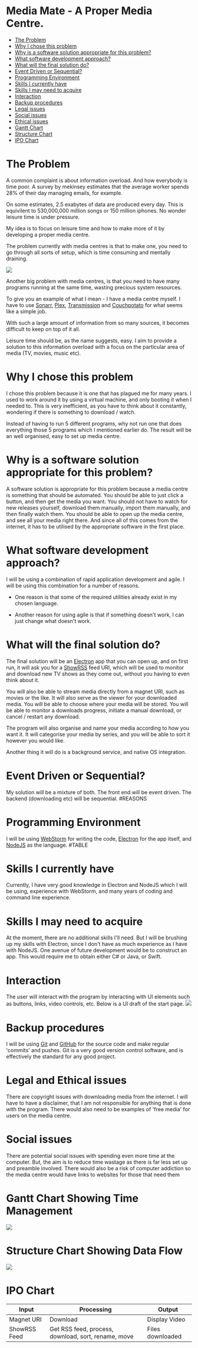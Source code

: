 # Media Mate - A Proper Media Centre.

<!-- MarkdownTOC -->

- [The Problem](#the-problem)
- [Why I chose this problem](#why-i-chose-this-problem)
- [Why is a software solution appropriate for this problem?](#why-is-a-software-solution-appropriate-for-this-problem)
- [What software development approach?](#what-software-development-approach)
- [What will the final solution do?](#what-will-the-final-solution-do)
- [Event Driven or Sequential?](#event-driven-or-sequential)
- [Programming Environment](#programming-environment)
- [Skills I currently have](#skills-i-currently-have)
- [Skills I may need to acquire](#skills-i-may-need-to-acquire)
- [Interaction](#interaction)
- [Backup procedures](#backup-procedures)
- [Legal issues](#legal-issues)
- [Social issues](#social-issues)
- [Ethical issues](#ethical-issues)
- [Gantt Chart](#gantt-chart)
- [Structure Chart](#structure-chart)
- [IPO Chart](#ipo-chart)

<!-- /MarkdownTOC -->


# The Problem
A common complaint is about information overload. And how everybody is time poor. A survey by mekinsey estimates that the average worker spends 28% of their day managing emails, for example.

On some estimates, 2.5 exabytes of data are produced every day. This is equivilent to 530,000,000 million songs or 150 million iphones. No wonder leisure time is under pressure.

My idea is to focus on leisure time and how to make more of it by developing a proper media centre.

The problem currently with media centres is that to make one, you need to go through all sorts of setup, which is time consuming and mentally draining.

![](overload.jpeg)

Another big problem with media centres, is that you need to have many programs running at the same time, wasting precious system resources.

To give you an example of what I mean - I have a media centre myself. I have to use [Sonarr](https://sonarr.tv), [Plex](https://plex.tv), [Transmission](https://transmissionbt.com) and [Couchpotato](https://couchpota.to/) for what seems like a simple job.

With such a large amount of information from so many sources, it becomes difficult to keep on top of it all.

Leisure time should be, as the name suggests, easy. I aim to provide a solution to this information overload with a focus on the particular area of media (TV, movies, music etc).

# Why I chose this problem
I chose this problem because it is one that has plagued me for many years. I used to work around it by using a virtual machine, and only booting it when I needed to. This is very inefficient, as you have to think about it constantly, wondering if there is something to download / watch.

Instead of having to run 5 different programs, why not run one that does everything those 5 programs which I mentioned earlier do. The result will be an well organised, easy to set up media centre.

# Why is a software solution appropriate for this problem?
A software solution is appropriate for this problem because a media centre is something that should be automated. You should be able to just click a button, and then get the media you want. You should not have to watch for new releases yourself, download them manually, import them manually, and then finally watch them. You should be able to open up the media centre, and see all your media right there. And since all of this comes from the internet, it has to be utilised by the appropriate software in the first place.

# What software development approach?
I will be using a combination of rapid application development and agile. I will be using this combination for a number of reasons. 

- One reason is that some of the required utilities already exist in my chosen language. 

- Another reason for using agile is that if something doesn't work, I can just change what doesn't work.

# What will the final solution do?
The final solution will be an [Electron](https://electron.atom.io) app that you can open up, and on first run, it will ask you for a [ShowRSS](http://showrss.info/) feed URI, which will be used to monitor and download new TV shows as they come out, without you having to even think about it.

You will also be able to stream media directly from a magnet URI, such as movies or the like. It will also serve as the viewer for your downloaded media. You will be able to choose where your media will be stored. You will be able to monitor a downloads progress, initiate a manual download, or cancel / restart any download.

The program will also organise and name your media according to how you want it. It will categorise your media by  series, and you will be able to sort it however you would like.

Another thing it will do is a background service, and native OS integration.

# Event Driven or Sequential?
My solution will be a mixture of both. The front end will be event driven. The backend (downloading etc) will be sequential. 
#REASONS

# Programming Environment
I will be using [WebStorm](https://www.jetbrains.com/webstorm/) for writing the code, [Electron](https://electron.atom.io) for the app itself, and [NodeJS](https://nodejs.org) as the language.
#TABLE

# Skills I currently have
Currently, I have very good knowledge in Electron and NodeJS which I will be using, experience with WebStorm, and many years of coding and command line experience.

# Skills I may need to acquire
At the moment, there are no additional skills I'll need. But I will be brushing up my skills with Electron, since I don't have as much experience as I have with NodeJS. One avenue of future development would be to construct an app. This would require me to obtain either C# or Java, or Swift.

# Interaction
The user will interact with the program by interacting with UI elements such as buttons, links, video controls, etc. Below is a UI draft of the start page.
![](UI.png)

# Backup procedures
I will be using [Git](https://git-scm.com/) and [GitHub](https://github.com) for the source code and make regular 'commits' and pushes. Git is a very good version control software, and is effectively the standard for any good project.

# Legal and Ethical issues
There are copyright issues with downloading media from the internet. 
I will have to have a disclaimer, that I am not responsible for anything that is done with the program. There would also need to be examples of 'free media' for users on the media centre.

# Social issues
There are potential social issues with spending even more time at the computer. But, the aim is to reduce time wastage as there is far less set up and preamble involved. There would also be a risk of computer addiction so the media centre would have links to websites for those that need them

# Gantt Chart Showing Time Management
![](Gantt.png)

# Structure Chart Showing Data Flow
![](Structure.png)

# IPO Chart
| Input | Processing | Output |
|--------------|-----------------------------------------------------|------------------|
| Magnet URI | Download | Display Video |
| ShowRSS Feed | Get RSS feed, process, download, sort, rename, move | Files downloaded |